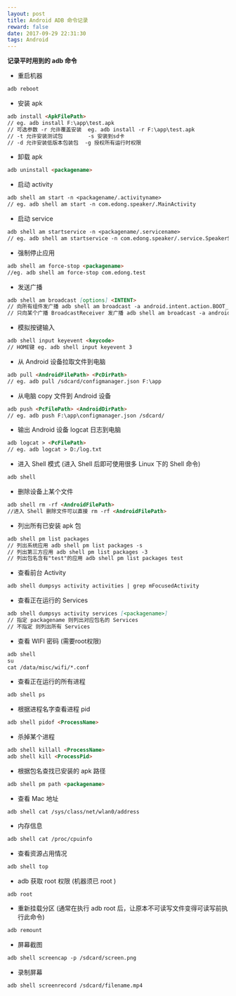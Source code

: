 ```yaml
---
layout: post
title: Android ADB 命令记录
reward: false
date: 2017-09-29 22:31:30
tags: Android
---
```


**记录平时用到的 adb 命令**

* 重启机器

```markdown
adb reboot
```

* 安装 apk

```markdown
adb install <ApkFilePath>
// eg. adb install F:\app\test.apk
// 可选参数 -r 允许覆盖安装  eg. adb install -r F:\app\test.apk
// -t 允许安装测试包        -s 安装到sd卡   
// -d 允许安装低版本包装包  -g 授权所有运行时权限    
```

* 卸载 apk

```markdown
adb uninstall <packagename>
```

<!-- more -->
* 启动 activity

```markdown
adb shell am start -n <packagename/.activityname>
// eg. adb shell am start -n com.edong.speaker/.MainActivity
```

* 启动 service

```markdown
adb shell am startservice -n <packagename/.servicename>
// eg. adb shell am startservice -n com.edong.speaker/.service.SpeakerService
```

* 强制停止应用

```markdown
adb shell am force-stop <packagename>
//eg. adb shell am force-stop com.edong.test
```

* 发送广播

```markdown
adb shell am broadcast [options] <INTENT>
// 向所有组件发广播 adb shell am broadcast -a android.intent.action.BOOT_COMPLETED
// 只向某个广播 BroadcastReceiver 发广播 adb shell am broadcast -a android.intent.action.BOOT_COMPLETED -n com.edong.test/.BootCompletedReceiver
```

* 模拟按键输入

```markdown
adb shell input keyevent <keycode> 
// HOME键 eg. adb shell input keyevent 3
```

* 从 Android 设备拉取文件到电脑

```markdown
adb pull <AndroidFilePath> <PcDirPath>
// eg. adb pull /sdcard/configmanager.json F:\app
```

* 从电脑 copy 文件到 Android 设备

```markdown
adb push <PcFilePath> <AndroidDirPath>
// eg. adb push F:\app\configmanager.json /sdcard/
```

* 输出 Android 设备 logcat  日志到电脑

```markdown
adb logcat > <PcFilePath>
// eg. adb logcat > D:/log.txt
```

* 进入 Shell 模式  (进入 Shell 后即可使用很多 Linux 下的 Shell 命令)

```markdown
adb shell
```

* 删除设备上某个文件

```markdown
adb shell rm -rf <AndroidFilePath>
//进入 Shell 删除文件可以直接 rm -rf <AndroidFilePath>
```

* 列出所有已安装 apk 包

```markdown
adb shell pm list packages
// 列出系统应用 adb shell pm list packages -s
// 列出第三方应用 adb shell pm list packages -3
// 列出包名含有"test"的应用 adb shell pm list packages test
```

* 查看前台 Activity

```markdown
adb shell dumpsys activity activities | grep mFocusedActivity
```

* 查看正在运行的 Services

```markdown
adb shell dumpsys activity services [<packagename>]
// 指定 packagename 则列出对应包名的 Services
// 不指定 则列出所有 Services
```

* 查看 WIFI 密码 (需要root权限)

```markdown
adb shell
su
cat /data/misc/wifi/*.conf
```

* 查看正在运行的所有进程

```markdown
adb shell ps
```

* 根据进程名字查看进程 pid

```markdown
adb shell pidof <ProcessName>
```

* 杀掉某个进程

```markdown
adb shell killall <ProcessName>
adb shell kill <ProcessPid>
```

* 根据包名查找已安装的 apk 路径

```markdown
adb shell pm path <packagename>
```

* 查看 Mac 地址

```
adb shell cat /sys/class/net/wlan0/address
```

* 内存信息

```markdown
adb shell cat /proc/cpuinfo
```

* 查看资源占用情况

```markdown
adb shell top
```

* adb 获取 root 权限 (机器须已 root )

```markdown
adb root
```

* 重新挂载分区 (通常在执行 adb root 后，让原本不可读写文件变得可读写前执行此命令)

```markdown
adb remount
```


* 屏幕截图

```markdown
adb shell screencap -p /sdcard/screen.png
```

* 录制屏幕

```markdown
adb shell screenrecord /sdcard/filename.mp4
```

